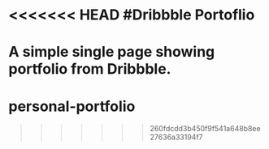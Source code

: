 <<<<<<< HEAD
#Dribbble Portoflio
==================

A simple single page showing portfolio from Dribbble.
=======
personal-portfolio
==================
>>>>>>> 260fdcdd3b450f9f541a648b8ee27636a33194f7
